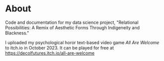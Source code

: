 # About
Code and documentation for my data science project, "Relational Possibilities: A Remix of Aesthetic Forms Through Indigeneity and Blackness." 

I uploaded my psychological horor text-based video game _All Are Welcome_ to itch.io in October 2023. It can be played for free at https://decolfutures.itch.io/all-are-welcome


